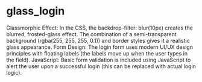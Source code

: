 # glass_login
Glassmorphic Effect: In the CSS, the backdrop-filter: blur(10px) creates the blurred, frosted-glass effect. The combination of a semi-transparent background (rgba(255, 255, 255, 0.1)) and border styles gives it a realistic glass appearance.
Form Design: The login form uses modern UI/UX design principles with floating labels (the labels move up when the user types in the field).
JavaScript: Basic form validation is included using JavaScript to alert the user upon a successful login (this can be replaced with actual login logic).
